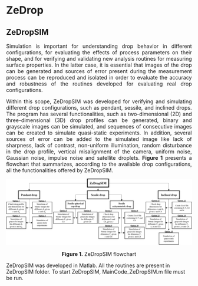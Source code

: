 # ZeDrop


## ZeDropSIM
<p><div style="text-align: justify">Simulation is important for understanding drop behavior in different configurations, for evaluating the effects of process parameters on their shape, and for verifying and validating new analysis routines for measuring surface properties. In the latter case, it is essential that images of the drop can be generated and sources of error present during the measurement process can be reproduced and isolated in order to evaluate the accuracy and robustness of the routines developed for evaluating real drop configurations.</div></p>

<p><div style="text-align: justify">Within this scope, ZeDropSIM was developed for verifying and simulating different drop configurations, such as pendant, sessile, and inclined drops. The program has several functionalities, such as two-dimensional (2D) and three-dimensional (3D) drop profiles can be generated, binary and grayscale images can be simulated, and sequences of consecutive images can be created to simulate quasi-static experiments. In addition, several sources of error can be added to the simulated image like lack of sharpness, lack of contrast, non-uniform illumination, random disturbance in the drop profile, vertical misalignment of the camera, uniform noise, Gaussian noise, impulse noise and satellite droplets. <strong>Figure 1</strong> presents a flowchart that summarizes, according to the available drop configurations, all the functionalities offered by ZeDropSIM.</div></p>

![Figure 1. ZeDropSIM flowchart](FlowchartZeDropSIM.png)
<div align="center"><strong>Figure 1.</strong> ZeDropSIM flowchart</div>

<p>ZeDropSIM was developed in Matlab. All the routines are present in ZeDropSIM folder. To start ZeDropSIM, MainCode_ZeDropSIM.m file must be run. </p>
